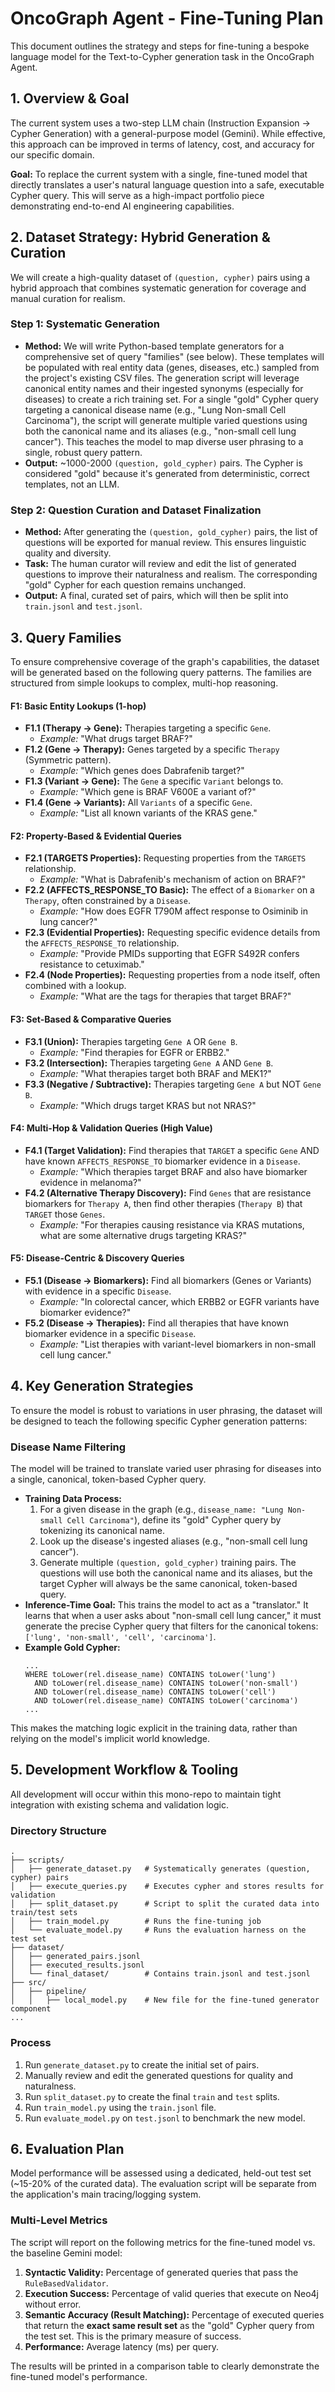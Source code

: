 # OncoGraph Agent - Fine-Tuning Plan

This document outlines the strategy and steps for fine-tuning a bespoke language model for the Text-to-Cypher generation task in the OncoGraph Agent.

## 1. Overview & Goal

The current system uses a two-step LLM chain (Instruction Expansion → Cypher Generation) with a general-purpose model (Gemini). While effective, this approach can be improved in terms of latency, cost, and accuracy for our specific domain.

**Goal:** To replace the current system with a single, fine-tuned model that directly translates a user's natural language question into a safe, executable Cypher query. This will serve as a high-impact portfolio piece demonstrating end-to-end AI engineering capabilities.

## 2. Dataset Strategy: Hybrid Generation & Curation

We will create a high-quality dataset of `(question, cypher)` pairs using a hybrid approach that combines systematic generation for coverage and manual curation for realism.

### Step 1: Systematic Generation
- **Method:** We will write Python-based template generators for a comprehensive set of query "families" (see below). These templates will be populated with real entity data (genes, diseases, etc.) sampled from the project's existing CSV files. The generation script will leverage canonical entity names and their ingested synonyms (especially for diseases) to create a rich training set. For a single "gold" Cypher query targeting a canonical disease name (e.g., "Lung Non-small Cell Carcinoma"), the script will generate multiple varied questions using both the canonical name and its aliases (e.g., "non-small cell lung cancer"). This teaches the model to map diverse user phrasing to a single, robust query pattern.
- **Output:** ~1000-2000 `(question, gold_cypher)` pairs. The Cypher is considered "gold" because it's generated from deterministic, correct templates, not an LLM.

### Step 2: Question Curation and Dataset Finalization
- **Method:** After generating the `(question, gold_cypher)` pairs, the list of questions will be exported for manual review. This ensures linguistic quality and diversity.
- **Task:** The human curator will review and edit the list of generated questions to improve their naturalness and realism. The corresponding "gold" Cypher for each question remains unchanged.
- **Output:** A final, curated set of pairs, which will then be split into `train.jsonl` and `test.jsonl`.

## 3. Query Families

To ensure comprehensive coverage of the graph's capabilities, the dataset will be generated based on the following query patterns. The families are structured from simple lookups to complex, multi-hop reasoning.

#### F1: Basic Entity Lookups (1-hop)
- **F1.1 (Therapy -> Gene):** Therapies targeting a specific `Gene`.
  - *Example:* "What drugs target BRAF?"
- **F1.2 (Gene -> Therapy):** Genes targeted by a specific `Therapy` (Symmetric pattern).
  - *Example:* "Which genes does Dabrafenib target?"
- **F1.3 (Variant -> Gene):** The `Gene` a specific `Variant` belongs to.
  - *Example:* "Which gene is BRAF V600E a variant of?"
- **F1.4 (Gene -> Variants):** All `Variants` of a specific `Gene`.
  - *Example:* "List all known variants of the KRAS gene."

#### F2: Property-Based & Evidential Queries
- **F2.1 (TARGETS Properties):** Requesting properties from the `TARGETS` relationship.
  - *Example:* "What is Dabrafenib's mechanism of action on BRAF?"
- **F2.2 (AFFECTS_RESPONSE_TO Basic):** The effect of a `Biomarker` on a `Therapy`, often constrained by a `Disease`.
  - *Example:* "How does EGFR T790M affect response to Osiminib in lung cancer?"
- **F2.3 (Evidential Properties):** Requesting specific evidence details from the `AFFECTS_RESPONSE_TO` relationship.
  - *Example:* "Provide PMIDs supporting that EGFR S492R confers resistance to cetuximab."
- **F2.4 (Node Properties):** Requesting properties from a node itself, often combined with a lookup.
    - *Example:* "What are the tags for therapies that target BRAF?"

#### F3: Set-Based & Comparative Queries
- **F3.1 (Union):** Therapies targeting `Gene A` OR `Gene B`.
  - *Example:* "Find therapies for EGFR or ERBB2."
- **F3.2 (Intersection):** Therapies targeting `Gene A` AND `Gene B`.
  - *Example:* "What therapies target both BRAF and MEK1?"
- **F3.3 (Negative / Subtractive):** Therapies targeting `Gene A` but NOT `Gene B`.
  - *Example:* "Which drugs target KRAS but not NRAS?"

#### F4: Multi-Hop & Validation Queries (High Value)
- **F4.1 (Target Validation):** Find therapies that `TARGET` a specific `Gene` AND have known `AFFECTS_RESPONSE_TO` biomarker evidence in a `Disease`.
  - *Example:* "Which therapies target BRAF and also have biomarker evidence in melanoma?"
- **F4.2 (Alternative Therapy Discovery):** Find `Genes` that are resistance biomarkers for `Therapy A`, then find other therapies (`Therapy B`) that `TARGET` those `Genes`.
  - *Example:* "For therapies causing resistance via KRAS mutations, what are some alternative drugs targeting KRAS?"

#### F5: Disease-Centric & Discovery Queries
- **F5.1 (Disease -> Biomarkers):** Find all biomarkers (Genes or Variants) with evidence in a specific `Disease`.
  - *Example:* "In colorectal cancer, which ERBB2 or EGFR variants have biomarker evidence?"
- **F5.2 (Disease -> Therapies):** Find all therapies that have known biomarker evidence in a specific `Disease`.
  - *Example:* "List therapies with variant-level biomarkers in non-small cell lung cancer."

## 4. Key Generation Strategies

To ensure the model is robust to variations in user phrasing, the dataset will be designed to teach the following specific Cypher generation patterns:

### Disease Name Filtering

The model will be trained to translate varied user phrasing for diseases into a single, canonical, token-based Cypher query.

- **Training Data Process:**
  1.  For a given disease in the graph (e.g., `disease_name: "Lung Non-small Cell Carcinoma"`), define its "gold" Cypher query by tokenizing its canonical name.
  2.  Look up the disease's ingested aliases (e.g., "non-small cell lung cancer").
  3.  Generate multiple `(question, gold_cypher)` training pairs. The questions will use both the canonical name and its aliases, but the target Cypher will always be the same canonical, token-based query.
- **Inference-Time Goal:** This trains the model to act as a "translator." It learns that when a user asks about "non-small cell lung cancer," it must generate the precise Cypher query that filters for the canonical tokens: `['lung', 'non-small', 'cell', 'carcinoma']`.
- **Example Gold Cypher:**
  ```cypher
  ...
  WHERE toLower(rel.disease_name) CONTAINS toLower('lung')
    AND toLower(rel.disease_name) CONTAINS toLower('non-small')
    AND toLower(rel.disease_name) CONTAINS toLower('cell')
    AND toLower(rel.disease_name) CONTAINS toLower('carcinoma')
  ...
  ```
This makes the matching logic explicit in the training data, rather than relying on the model's implicit world knowledge.

## 5. Development Workflow & Tooling

All development will occur within this mono-repo to maintain tight integration with existing schema and validation logic.

### Directory Structure
```
.
├── scripts/
│   ├── generate_dataset.py   # Systematically generates (question, cypher) pairs
│   ├── execute_queries.py    # Executes cypher and stores results for validation
│   ├── split_dataset.py      # Script to split the curated data into train/test sets
│   ├── train_model.py        # Runs the fine-tuning job
│   └── evaluate_model.py     # Runs the evaluation harness on the test set
├── dataset/
│   ├── generated_pairs.jsonl
│   ├── executed_results.jsonl
│   └── final_dataset/        # Contains train.jsonl and test.jsonl
├── src/
│   ├── pipeline/
│   │   ├── local_model.py    # New file for the fine-tuned generator component
...
```

### Process
1.  Run `generate_dataset.py` to create the initial set of pairs.
2.  Manually review and edit the generated questions for quality and naturalness.
3.  Run `split_dataset.py` to create the final `train` and `test` splits.
4.  Run `train_model.py` using the `train.jsonl` file.
5.  Run `evaluate_model.py` on `test.jsonl` to benchmark the new model.

## 6. Evaluation Plan

Model performance will be assessed using a dedicated, held-out test set (~15-20% of the curated data). The evaluation script will be separate from the application's main tracing/logging system.

### Multi-Level Metrics
The script will report on the following metrics for the fine-tuned model vs. the baseline Gemini model:

1.  **Syntactic Validity:** Percentage of generated queries that pass the `RuleBasedValidator`.
2.  **Execution Success:** Percentage of valid queries that execute on Neo4j without error.
3.  **Semantic Accuracy (Result Matching):** Percentage of executed queries that return the **exact same result set** as the "gold" Cypher query from the test set. This is the primary measure of success.
4.  **Performance:** Average latency (ms) per query.

The results will be printed in a comparison table to clearly demonstrate the fine-tuned model's performance.
